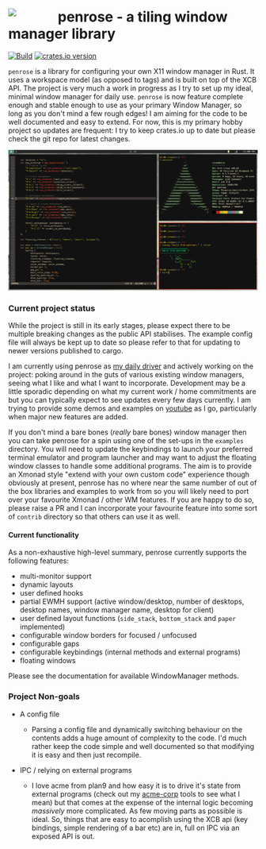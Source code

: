 <image width="100px" src="icon.svg" align="left"></image>
penrose - a tiling window manager library
=========================================

[![Build](https://github.com/sminez/penrose/workflows/Build/badge.svg?branch=master)](https://github.com/sminez/penrose/actions?query=workflow%3ABuild) [![crates.io version](https://img.shields.io/crates/v/penrose)](https://crates.io/crates/penrose)

`penrose` is a library for configuring your own X11 window manager in Rust. It
uses a workspace model (as opposed to tags) and is built on top of the XCB API.
The project is very much a work in progress as I try to set up my ideal, minimal
window manager for daily use. `penrose` is now feature complete enough and
stable enough to use as your primary Window Manager, so long as you don't mind a
few rough edges! I am aiming for the code to be well documented and easy to
extend. For now, this is my primary hobby project so updates are frequent: I try
to keep crates.io up to date but please check the git repo for latest changes.

![screenshot](screenshot.png)

### Current project status
While the project is still in its early stages, please expect there to be
multiple breaking changes as the public API stabilises. The example config file
will always be kept up to date so please refer to that for updating to newer
versions published to cargo.

I am currently using penrose as [my daily driver](https://github.com/sminez/my-penrose-config)
and actively working on the project: poking around in the guts of various
existing window managers, seeing what I like and what I want to incorporate.
Development may be a little sporadic depending on what my current work / home
commitments are but you can typically expect to see updates every few days
currently. I am trying to provide some demos and examples on
[youtube](https://www.youtube.com/channel/UC04N-5DxEWH4ioK0bvZmF_Q) as I go,
particularly when major new features are added.

If you don't mind a bare bones (_really_ bare bones) window manager then you can
take penrose for a spin using one of the set-ups in the `examples` directory.
You will need to update the keybindings to launch your preferred terminal
emulator and program launcher and may want to adjust the floating window classes
to handle some additional programs. The aim is to provide an Xmonad style
"extend with your own custom code" experience though obviously at present,
penrose has no where near the same number of out of the box libraries and
examples to work from so you will likely need to port over your favourite Xmonad
/ other WM features. If you are happy to do so, please raise a PR and I can
incorporate your favourite feature into some sort of `contrib` directory so that
others can use it as well.


#### Current functionality
As a non-exhaustive high-level summary, penrose currently supports the following
features:
- multi-monitor support
- dynamic layouts
- user defined hooks
- partial EWMH support (active window/desktop, number of desktops, desktop
  names, window manager name, desktop for client)
- user defined layout functions (`side_stack`, `bottom_stack` and `paper` implemented)
- configurable window borders for focused / unfocused
- configurable gaps
- configurable keybindings (internal methods and external programs)
- floating windows

Please see the documentation for available WindowManager methods.


### Project Non-goals
- A config file
  - Parsing a config file and dynamically switching behaviour on the contents
  adds a huge amount of complexity to the code. I'd much rather keep the code
  simple and well documented so that modifying it is easy and then just
  recompile.

- IPC / relying on external programs
  - I love acme from plan9 and how easy it is to drive it's state from external
  programs (check out my [acme-corp](https://github.com/sminez/acme-corp) tools
  to see what I mean) but that comes at the expense of the internal logic
  becoming _massively_ more complicated. As few moving parts as possible is
  ideal. So, things that are easy to acomplish using the XCB api (key bindings,
  simple rendering of a bar etc) are in, full on IPC via an exposed API is out.
